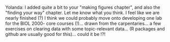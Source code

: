 Yolanda: I added quite a bit to your "making figures chapter", and also the "finding your way" chapter. Let me know what you think. I feel like we are nearly finished (?) I think we could probably move onto developing one lab for the BIOL 2000- core courses (!)... drawn from the carpentaries... a few exercises on clearing data with some topic-relevant data... (R packages and github are usually good for this)... could it be !?!
